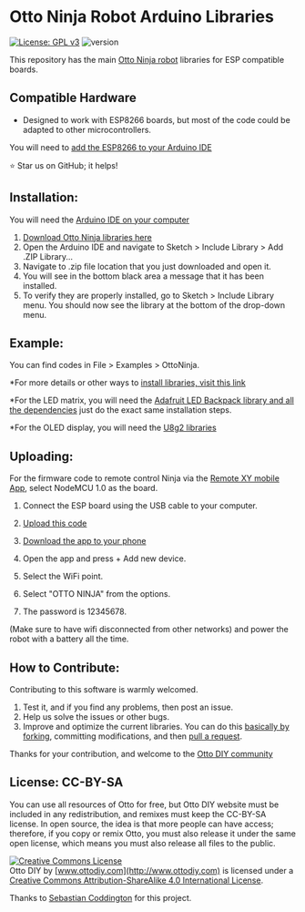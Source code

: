 # Otto Ninja Robot Arduino Libraries

[![License: GPL v3](https://img.shields.io/badge/License-GPLv3-blue.svg)](https://www.gnu.org/licenses/gpl-3.0)
![version](https://img.shields.io/badge/version-1.1-blue)

This repository has the main [Otto Ninja robot](https://www.ottodiy.com/ninja) libraries for ESP compatible boards.

## Compatible Hardware

- Designed to work with ESP8266 boards, but most of the code could be adapted to other microcontrollers.

You will need to [add the ESP8266 to your Arduino IDE](https://randomnerdtutorials.com/how-to-install-esp8266-board-arduino-ide/)

:star: Star us on GitHub; it helps!

## Installation:

You will need the [Arduino IDE on your computer](https://www.arduino.cc/en/software)

1. [Download Otto Ninja libraries here](https://github.com/OttoDIY/OttoNinja/archive/master.zip)
2. Open the Arduino IDE and navigate to Sketch > Include Library > Add .ZIP Library...
3. Navigate to .zip file location that you just downloaded and open it.
4. You will see in the bottom black area a message that it has been installed. 
5. To verify they are properly installed, go to Sketch > Include Library menu. You should now see the library at the bottom of the drop-down menu.

## Example:

You can find codes in File > Examples > OttoNinja.

*For more details or other ways to [install libraries, visit this link](https://www.arduino.cc/en/Guide/Libraries) 

*For the LED matrix, you will need the [Adafruit LED Backpack library and all the dependencies](https://github.com/adafruit/Adafruit_LED_Backpack/archive/refs/heads/master.zip) just do the exact same installation steps.

*For the OLED display, you will need the [U8g2 libraries](https://github.com/olikraus/u8g2/archive/refs/heads/master.zip)

## Uploading:

For the firmware code to remote control Ninja via the [Remote XY mobile App](https://remotexy.com), select NodeMCU 1.0 as the board.

1. Connect the ESP board using the USB cable to your computer.

2. [Upload this code](https://github.com/OttoDIY/OttoNinja/blob/master/examples/App/OttoNinja_APP/OttoNinja_APP.ino) 
3. [Download the app to your phone](https://remotexy.com/en/download/)
4. Open the app and press + Add new device.
5. Select the WiFi point.
6. Select "OTTO NINJA" from the options.
7. The password is 12345678.

(Make sure to have wifi disconnected from other networks) and power the robot with a battery all the time.

## How to Contribute:
Contributing to this software is warmly welcomed.
1. Test it, and if you find any problems, then post an issue.
2. Help us solve the issues or other bugs.
3. Improve and optimize the current libraries.
You can do this [basically by forking](https://help.github.com/en/articles/fork-a-repo), committing modifications, and then [pull a request](https://help.github.com/en/articles/about-pull-requests). 

Thanks for your contribution, and welcome to the [Otto DIY community](https://www.ottodiy.com/community)

## License: CC-BY-SA
You can use all resources of Otto for free, but Otto DIY website must be included in any redistribution, and remixes must keep the CC-BY-SA license. In open source, the idea is that more people can have access; therefore, if you copy or remix Otto, you must also release it under the same open license, which means you must also release all files to the public.

<a rel="license" href="http://creativecommons.org/licenses/by-sa/4.0/"><img alt="Creative Commons License" style="border-width:0" src="https://i.creativecommons.org/l/by-sa/4.0/88x31.png" /></a><br /><span xmlns:dct="http://purl.org/dc/terms/" property="dct:title">Otto DIY</span> by <a xmlns:cc="http://creativecommons.org/ns#"  property="cc:attributionName"> [www.ottodiy.com](http://www.ottodiy.com) </a> is licensed under a <a rel="license" href="http://creativecommons.org/licenses/by-sa/4.0/">Creative Commons Attribution-ShareAlike 4.0 International License</a>.

Thanks to [Sebastian Coddington](https://github.com/SebastianCoddington) for this project.
